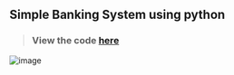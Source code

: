 ## Simple Banking System using python
> ### View the code [here](https://github.com/aryansharma5922/NextGenInterns_PP_02/blob/main/task2_banking.py)

![image](https://github.com/user-attachments/assets/117df38a-af4f-4580-a90d-ba0c7bbff4bc)

